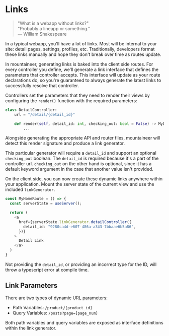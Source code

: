 # Links

> "What is a webapp without links?"</br>
> "Probably a lineapp or something."</br>
> &mdash; William Shakespeare

In a typical webapp, you'll have a lot of links. Most will be internal to your site: detail pages, settings, profiles, etc. Traditionally, developers format these links manually and hope they don't break over time as routes update.

In mountaineer, generating links is baked into the client side routes. For every controller you define, we'll generate a link interface that defines the parameters that controller accepts. This interface will update as your route declarations do, so you're guaranteed to always generate the latest links to successfully resolve that controller.

Controllers set the parameters that they need to render their views by configuring the `render()` function with the required parameters:

```python
class DetailController:
    url = "/detail/{detail_id}"

    def render(self, detail_id: int, checking_out: bool = False) -> MyDetailData:
        ...
```

Alongside generating the appropriate API and router files, mountaineer will detect this render signature and produce a link generator.

This particular generator will require a `detail_id` and support an optional `checking_out` boolean. The `detail_id` is required because it's a part of the controller url. `checking_out` on the other hand is optional, since it has a default keyword argument in the case that another value isn't provided.

On the client side, you can now create these dynamic links anywhere within your application. Mount the server state of the current view and use the included `linkGenerator`.

```typescript
const MyHomeRoute = () => {
  const serverState = useServer();

  return (
    <a
      href={serverState.linkGenerator.detailController({
        detail_id: "9280ca4d-e607-486a-a343-7bbaae6b5a86",
      })}
    >
      Detail Link
    </a>
  )
}
```

Not providing the `detail_id`, or providing an incorrect type for the ID, will throw a typescript error at compile time.

## Link Parameters

There are two types of dynamic URL parameters:

- Path Variables: `/product/[product_id]`
- Query Variables: `/posts?page=[page_num]`

Both path variables and query variables are exposed as interface definitions within the link generator.
